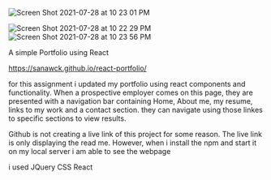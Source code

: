 
![Screen Shot 2021-07-28 at 10 23 01 PM](https://user-images.githubusercontent.com/77689307/127421667-930587d0-4a51-436f-9c01-8f8ebed692b5.png)

![Screen Shot 2021-07-28 at 10 22 29 PM](https://user-images.githubusercontent.com/77689307/127421601-ae380946-481e-4d65-b328-bf71e274b099.png)
![Screen Shot 2021-07-28 at 10 23 56 PM](https://user-images.githubusercontent.com/77689307/127421718-b1d9300d-0e85-4d3c-a438-af91e9c0895f.png)

A simple Portfolio using React

https://sanawck.github.io/react-portfolio/

for this assignment i updated my portfolio using react components and functionality. When a prospective employer comes on this page, they are presented with a navigation bar containing Home, About me, my resume, links to my work and a contact section. they can navigate using those linkes to specific sections to view results.

Github is not creating a live link of this project for some reason. The live link is only displaying the read me. However, when i install the npm and start it on my local server i am able to see the webpage

i used JQuery
CSS
React
